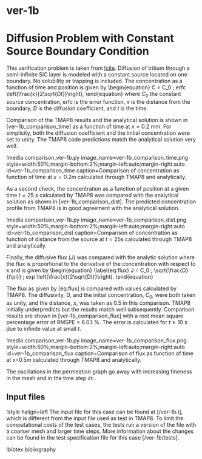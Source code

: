 # ver-1b

# Diffusion Problem with Constant Source Boundary Condition

This verification problem is taken from [!cite](longhurst1992verification). Diffusion of tritium through a semi-infinite SiC layer is modeled with a constant
source located on one boundary. No solubility or trapping is included. The
concentration as a function of time and position is given by
\begin{equation}
C = C_0 \; erfc \left(\frac{x}{2\sqrt{Dt}}\right),
\end{equation}
where $C_0$ the constant source concentration, erfc is the error function, $x$ is the distance from the boundary, $D$ is the diffusion coefficient, and $t$ is the time.

Comparison of the TMAP8 results and the analytical solution is shown in
[ver-1b_comparison_time] as a function of time at
$x = 0.2$ mm. For simplicity, both the diffusion coefficient and the initial
concentration were set to unity. The TMAP8 code predictions match
the analytical solution very well.

!media comparison_ver-1b.py
       image_name=ver-1b_comparison_time.png
       style=width:50%;margin-bottom:2%;margin-left:auto;margin-right:auto
       id=ver-1b_comparison_time
       caption=Comparison of concentration as function of time at $x=0.2$m calculated
       through TMAP8 and analytically.

As a second check, the concentration as a function of position at a given time
$t = 25$ s calculated by TMAP8 was compared with the analytical solution as shown in
[ver-1b_comparison_dist]. The predicted concentration profile from TMAP8 is in
good agreement with the analytical solution.

!media comparison_ver-1b.py
       image_name=ver-1b_comparison_dist.png
       style=width:50%;margin-bottom:2%;margin-left:auto;margin-right:auto
       id=ver-1b_comparison_dist
       caption=Comparison of concentration as function of distance from the source
       at $t=25$s calculated through TMAP8 and analytically.

Finally, the diffusive flux ($J$) was compared with the analytic solution where the
flux is proportional to the derivative of the concentration with respect to $x$ and
is given by
\begin{equation}
\label{eq:flux}
J = C_0 \; \sqrt{\frac{D}{t\pi}} \; exp \left(\frac{x}{2\sqrt{Dt}}\right).
\end{equation}

The flux as given by [eq:flux] is compared with values calculated by TMAP8.
The diffusivity, D, and the initial concentration, $C_0$, were both
taken as unity, and the distance, $x$, was taken as 0.5 in this comparison.
TMAP8 initially underpredicts but the results match well subsequently. Comparison
results are shown in [ver-1b_comparison_flux] with a root mean square percentage
error of RMSPE = 6.03 %. The error is calculated for $t \geq 10$ s due to infinite
value at small $t$.

!media comparison_ver-1b.py
       image_name=ver-1b_comparison_flux.png
       style=width:50%;margin-bottom:2%;margin-left:auto;margin-right:auto
       id=ver-1b_comparison_flux
       caption=Comparison of flux as function of time at x\=0.5m calculated through
       TMAP8 and analytically.


The oscillations in the permeation graph go away with increasing fineness in the
mesh and in the time step `dt`.

## Input files

!style halign=left
The input file for this case can be found at [/ver-1b.i], which is different from the input file used as test in TMAP8. To limit the computational costs of the test cases, the tests run a version of the file with a coarser mesh and larger time steps. More information about the changes can be found in the test specification file for this case [/ver-1b/tests].

!bibtex bibliography
